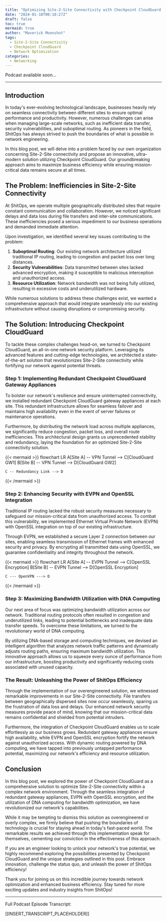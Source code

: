 ```yaml
---
title: "Optimizing Site-2-Site Connectivity with Checkpoint CloudGuard for Enhanced Business Efficiency"
date: "2024-01-18T00:10:27Z"
draft: false
toc: true
mermaid: true
author: "Maverick Moonshot"
tags:
  - Site-2-Site Connectivity
  - Checkpoint CloudGuard
  - Network Optimization
categories:
  - Networking
---
```


Podcast available soon...

---

## Introduction

In today's ever-evolving technological landscape, businesses heavily rely on seamless connectivity between different sites to ensure optimal performance and productivity. However, numerous challenges can arise when managing large-scale networks, such as inefficient data transfer, security vulnerabilities, and suboptimal routing. As pioneers in the field, ShitOps has always strived to push the boundaries of what is possible in network engineering.

In this blog post, we will delve into a problem faced by our own organization concerning Site-2-Site connectivity and propose an innovative, ultra-modern solution utilizing Checkpoint CloudGuard. Our groundbreaking approach aims to maximize business efficiency while ensuring mission-critical data remains secure at all times.

## The Problem: Inefficiencies in Site-2-Site Connectivity

At ShitOps, we operate multiple geographically distributed sites that require constant communication and collaboration. However, we noticed significant delays and data loss during file transfers and inter-site communications. These inefficiencies posed a serious impediment to our business operations and demanded immediate attention.

Upon investigation, we identified several key issues contributing to the problem:

1. **Suboptimal Routing**: Our existing network architecture utilized traditional IP routing, leading to congestion and packet loss over long distances.
2. **Security Vulnerabilities**: Data transmitted between sites lacked advanced encryption, making it susceptible to malicious interception and unauthorized access.
3. **Resource Utilization**: Network bandwidth was not being fully utilized, resulting in excessive costs and underutilized hardware.

While numerous solutions to address these challenges exist, we wanted a comprehensive approach that would integrate seamlessly into our existing infrastructure without causing disruptions or compromising security.

## The Solution: Introducing Checkpoint CloudGuard

To tackle these complex challenges head-on, we turned to Checkpoint CloudGuard, an all-in-one network security platform. Leveraging its advanced features and cutting-edge technologies, we architected a state-of-the-art solution that revolutionizes Site-2-Site connectivity while fortifying our network against potential threats.

### Step 1: Implementing Redundant Checkpoint CloudGuard Gateway Appliances

To bolster our network's resilience and ensure uninterrupted connectivity, we installed redundant Checkpoint CloudGuard gateway appliances at each site. This redundant infrastructure allows for seamless failover and maintains high availability even in the event of server failures or maintenance operations.

Furthermore, by distributing the network load across multiple appliances, we significantly reduce congestion, packet loss, and overall route inefficiencies. This architectural design grants us unprecedented stability and redundancy, laying the foundation for an optimized Site-2-Site connectivity solution.

{{< mermaid >}}
flowchart LR
    A[Site A] -- VPN Tunnel --> C[CloudGuard GW1]
    B[Site B] -- VPN Tunnel --> D[CloudGuard GW2]

    C -- Redundancy Link --> D
{{< /mermaid >}}

### Step 2: Enhancing Security with EVPN and OpenSSL Integration

Traditional IP routing lacked the robust security measures necessary to safeguard our mission-critical data from unauthorized access. To combat this vulnerability, we implemented Ethernet Virtual Private Network (EVPN) with OpenSSL integration on top of our existing infrastructure.

Through EVPN, we established a secure Layer 2 connection between our sites, enabling seamless transmission of Ethernet frames with enhanced security and privacy. By encrypting all transmitted data using OpenSSL, we guarantee confidentiality and integrity throughout the network.

{{< mermaid >}}
flowchart LR
    A[Site A] -- EVPN Tunnel --> C[OpenSSL Encryption]
    B[Site B] -- EVPN Tunnel --> D[OpenSSL Encryption]

    C --- OpenVPN ---> D
{{< /mermaid >}}

### Step 3: Maximizing Bandwidth Utilization with DNA Computing

Our next area of focus was optimizing bandwidth utilization across our network. Traditional routing protocols often resulted in congestion and underutilized links, leading to potential bottlenecks and inadequate data transfer speeds. To overcome these limitations, we turned to the revolutionary world of DNA computing.

By utilizing DNA-based storage and computing techniques, we devised an intelligent algorithm that analyzes network traffic patterns and dynamically adjusts routing paths, ensuring maximum bandwidth utilization. This innovative approach allows us to squeeze every ounce of performance from our infrastructure, boosting productivity and significantly reducing costs associated with unused capacity.

### The Result: Unleashing the Power of ShitOps Efficiency

Through the implementation of our overengineered solution, we witnessed remarkable improvements in our Site-2-Site connectivity. File transfers between geographically dispersed sites now occur seamlessly, sparing us the frustration of data loss and delays. Our enhanced network security measures provide peace of mind, knowing that our mission-critical data remains confidential and shielded from potential intruders.

Furthermore, the integration of Checkpoint CloudGuard enables us to scale effortlessly as our business grows. Redundant gateway appliances ensure high availability, while EVPN and OpenSSL encryption fortify the network against unauthorized access. With dynamic routing powered by DNA computing, we have tapped into previously untapped performance potential, maximizing our network's efficiency and resource utilization.

## Conclusion

In this blog post, we explored the power of Checkpoint CloudGuard as a comprehensive solution to optimize Site-2-Site connectivity within a complex network environment. Through the seamless integration of redundant gateway appliances, EVPN with OpenSSL encryption, and the utilization of DNA computing for bandwidth optimization, we have revolutionized our network's capabilities.

While it may be tempting to dismiss this solution as overengineered or overly complex, we firmly believe that pushing the boundaries of technology is crucial for staying ahead in today's fast-paced world. The remarkable results we achieved through this implementation speak for themselves, cementing our conviction in the effectiveness of this approach.

If you are an engineer looking to unlock your network's true potential, we highly recommend exploring the possibilities presented by Checkpoint CloudGuard and the unique strategies outlined in this post. Embrace innovation, challenge the status quo, and unleash the power of ShitOps efficiency!

Thank you for joining us on this incredible journey towards network optimization and enhanced business efficiency. Stay tuned for more exciting updates and industry insights from ShitOps!

---

Full Podcast Episode Transcript:

[[INSERT_TRANSCRIPT_PLACEHOLDER]]